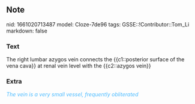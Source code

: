 ## Note
nid: 1661020713487
model: Cloze-7de96
tags: GSSE::!Contributor::Tom_Li
markdown: false

### Text
<div>
  The right lumbar azygos vein connects the {{c1::posterior surface
  of the vena cava}} at renal vein level with the {{c2::azygos
  vein}}
</div>

### Extra
<i><font color="#4FBCFF">The vein is a very small vessel,
frequently obliterated</font></i>
